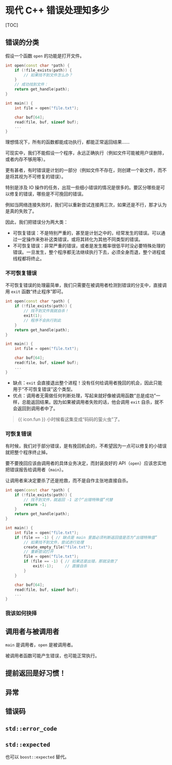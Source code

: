 # 现代 C++ 错误处理知多少

[TOC]

## 错误的分类

假设一个函数 `open` 的功能是打开文件。

```cpp
int open(const char *path) {
    if (!file_exists(path)) {
        // 如果找不到文件怎么办？
    }
    // 成功找到文件：
    return get_handle(path);
}

int main() {
    int file = open("file.txt");

    char buf[64];
    read(file, buf, sizeof buf);
    ...
}
```

理想情况下，所有的函数都能成功执行，都能正常返回结果……

可现实中，我们不能假设一个程序，永远正确执行（例如文件可能被用户误删除，或者内存不够用等）。

更有甚者，有时错误是计划的一部分（例如文件不存在，则创建一个新文件，而不是将其视为不可修复的错误）。

特别是涉及 IO 操作的任务，出现一些细小错误的情况是很多的。要区分哪些是可以修复的错误，哪些是不可挽回的错误。

例如当网络连接失败时，我们可以重新尝试连接两三次，如果还是不行，那才认为是真的失败了。

因此，我们把错误分为两大类：

- 可恢复错误：不是特别严重的，甚至是计划之中的，经常发生的错误。可以通过一定操作来弥补这类错误，或将其转化为其他不同类型的错误。
- 不可恢复错误：非常严重的错误，或者是发生概率很低平时没必要特殊处理的错误。一旦发生，整个程序都无法继续执行下去，必须全身而退，整个进程或线程都将终止。

### 不可恢复错误

不可恢复错误的处理最简单，我们只需要在被调用者检测到错误的分支中，直接调用 `exit` 函数“终止程序”即可。

```cpp
int open(const char *path) {
    if (!file_exists(path)) {
        // 找不到文件我就自杀！
        exit(1);
        // 程序不会执行到此
    }
    return get_handle(path);
}

int main() {
    int file = open("file.txt");

    char buf[64];
    read(file, buf, sizeof buf);
    ...
}
```

- 缺点：`exit` 会直接退出整个进程！没有任何给调用者挽回的机会，因此只能用于“不可恢复错误”这个类型。
- 优点：调用者无需做任何判断处理，写起来就好像被调用函数“总是成功”一样，总能返回结果。因为如果被调用者失败的话，他会调用 `exit` 自杀，就不会返回到调用者中了。

> {{ icon.fun }} 小时候看这集变成“码码的萤火虫”了。

### 可恢复错误

有时候，我们对于部分错误，是有挽回机会的，不希望因为一点可以修复的小错误就把整个程序终止掉。

要不要挽回应该由调用者的具体业务决定，而封装良好的 API（`open`）应该忠实地把错误报告给调用者（`main`）。

让调用者来决定要杀了还是抢救，而不是自作主张地直接自杀。

```cpp
int open(const char *path) {
    if (!file_exists(path)) {
        // 找不到文件，就返回 -1 这个“出错特殊值”代替
        return -1;
    }
    return get_handle(path);
}

int main() {
    int file = open("file.txt");
    if (file == -1) { // 缺点是 main 里面必须判断返回值是否为“出错特殊值”
        // 如果找不到文件，尝试进行处理
        create_empty_file("file.txt");
        // 重新尝试打开
        file = open("file.txt");
        if (file == -1) { // 如果还是出错，那就没救了
            exit(-1);     // 直接自杀
        }
    }

    char buf[64];
    read(file, buf, sizeof buf);
    ...
}
```

### 我该如何抉择

## 调用者与被调用者

`main` 是调用者，`open` 是被调用者。

被调用者函数可能产生错误，也可能正常执行。

## 提前返回是好习惯！

## 异常

## 错误码

## `std::error_code`

## `std::expected`

也可以 `boost::expected` 替代。

